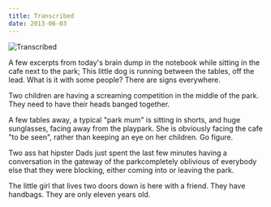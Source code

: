 ```yaml
---
title: Transcribed
date: 2013-06-03
---
```


![Transcribed](https://source.unsplash.com/s9CC2SKySJM/1600x900)

A few excerpts from today's brain dump in the notebook while sitting in the cafe next to the park; This little dog is running between the tables, off the lead. What is it with some people? There are signs everywhere.

Two children are having a screaming competition in the middle of the park. They need to have their heads banged together.

A few tables away, a typical "park mum" is sitting in shorts, and huge sunglasses, facing away from the playpark. She is obviously facing the cafe "to be seen", rather than keeping an eye on her children. Go figure.

Two ass hat hipster Dads just spent the last few minutes having a conversation in the gateway of the parkcompletely oblivious of everybody else that they were blocking, either coming into or leaving the park.

The little girl that lives two doors down is here with a friend. They have handbags. They are only eleven years old.